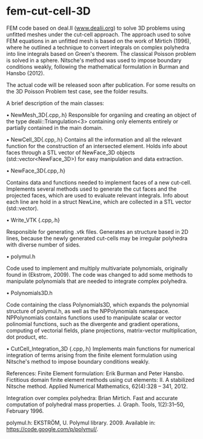 # fem-cut-cell-3D
FEM code based on deal.II (www.dealii.org) to solve 3D problems using unfitted meshes under the cut-cell approach.
The approach used to solve FEM equations in an unfitted mesh is based on the work of Mirtich (1996), where
he outlined a technique to convert integrals on complex polyhedra into line integrals based on Green's theorem.
The classical Poisson problem is solved in a sphere. Nitsche's method was used to impose boundary conditions weakly, following the mathematical formulation in Burman and Hansbo (2012).

The actual code will be released soon after publication. For some results on the 3D Poisson Problem test case, see the folder results.

A brief description of the main classes:

• NewMesh_3D{.cpp,.h}
Responsible for organiing and creating an object of the type dealii::Triangulation<3> containing only elements entirely or partially contained in the main domain.

• NewCell_3D{.cpp,.h}
Contains all the information and all the relevant function for the construction of an intersected element. Holds info about faces through a STL vector of NewFace_3D objects (std::vector<NewFace_3D>) for easy manipulation and data extraction. 

• NewFace_3D{.cpp,.h}

Contains data and functions needed to implement faces of a new cut-cell. Implements several methods used to generate the cut faces and the projected faces, which are used to evaluate relevant integrals. Info about each line are hold in a struct NewLine, which are collected in a STL vector (std::vector<NewLine>).

• Write_VTK {.cpp,.h}

Responsible for generating .vtk files. Generates an structure based in 2D lines, because the newly generated cut-cells may be irregular polyhedra with diverse number of sides.

• polymul.h

Code used to implement and multiply multivariate polynomials, originally found in (Ekstrom, 2009). The code was changed to add some methods to manipulate polynomials that are needed to integrate complex polyhedra.

• Polynomials3D.h

Code containing the class Polynomials3D, which expands the polynomial structure of polymul.h, as well as the NPPolynomials namespace. NPPolynomials contains functions used to manipulate scalar or vector polinomial functions, such as the divergente and gradient operations, computing of vectorial fields, plane projections, matrix-vector multiplication, dot product, etc.

• CutCell_Integration_3D {.cpp,.h}
Implements main functions for numerical integration of terms arising from the finite element formulation using Nitsche's method to impose boundary conditions weakly.



References:
Finite Element formulation:
Erik Burman and Peter Hansbo. Fictitious domain finite element methods using cut elements: II. A stabilized Nitsche method. Applied Numerical Mathematics, 62(4):328 – 341, 2012.

Integration over complex polyhedra:
Brian Mirtich. Fast and accurate computation of polyhedral mass properties. J. Graph. Tools, 1(2):31–50, February 1996.

polymul.h:
EKSTRÖM, U. Polymul library. 2009. Available in: <https://code.google.com/p/polymul/>.



